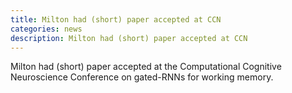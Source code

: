 ```yaml
---
title: Milton had (short) paper accepted at CCN
categories: news
description: Milton had (short) paper accepted at CCN
---
```


Milton had (short) paper accepted at the Computational Cognitive Neuroscience Conference on gated-RNNs for working memory.